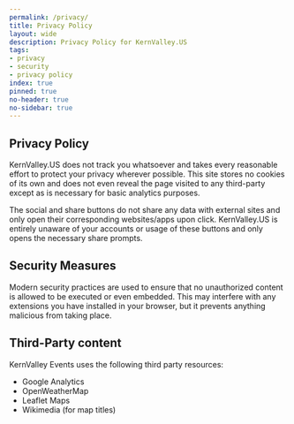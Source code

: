 ```yaml
---
permalink: /privacy/
title: Privacy Policy
layout: wide
description: Privacy Policy for KernValley.US
tags:
- privacy
- security
- privacy policy
index: true
pinned: true
no-header: true
no-sidebar: true
---
```

## Privacy Policy
KernValley.US does not track you whatsoever and takes every reasonable effort
to protect your privacy wherever possible. This site stores no cookies of its own
and does not even reveal the page visited to any third-party except as is necessary
for basic analytics purposes.

The social and share buttons do not share any data with external sites and only
open their corresponding websites/apps upon click. KernValley.US is entirely unaware
of your accounts or usage of these buttons and only opens the necessary share
prompts.

## Security Measures
Modern security practices are used to ensure that no unauthorized content is
allowed to be executed or even embedded. This may interfere with any extensions
you have installed in your browser, but it prevents anything malicious from taking
place.

## Third-Party content
KernValley Events uses the following third party resources:
- Google Analytics
- OpenWeatherMap
- Leaflet Maps
- Wikimedia (for map titles)

